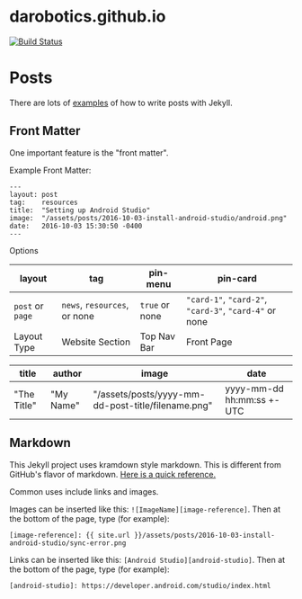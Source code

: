 # darobotics.github.io
[![Build Status](https://travis-ci.org/darobotics/darobotics.github.io.svg?branch=master)](https://travis-ci.org/darobotics/darobotics.github.io)

# Posts
There are lots of [examples](https://jekyllrb.com/docs/posts/) of how to write posts with Jekyll. 

## Front Matter

One important feature is the "front matter". 

Example Front Matter:
```
---
layout: post
tag:    resources
title:  "Setting up Android Studio"
image:  "/assets/posts/2016-10-03-install-android-studio/android.png"
date:   2016-10-03 15:30:50 -0400
---
```

Options

| layout | tag | pin-menu | pin-card |
| --- | --- | --- | --- |
| `post` or `page` | `news`, `resources`, or none | `true` or none | `"card-1"`, `"card-2"`, `"card-3"`, `"card-4"` or none |
| Layout Type | Website Section | Top Nav Bar | Front Page | 

| title | author | image | date |
| --- | --- | --- | --- |
| "The Title" | "My Name" | "/assets/posts/yyyy-mm-dd-post-title/filename.png" | yyyy-mm-dd hh:mm:ss +- UTC |

## Markdown
This Jekyll project uses kramdown style markdown. This is different from GitHub's flavor of markdown. [Here is a quick reference.](http://kramdown.gettalong.org/quickref.html)

Common uses include links and images.

Images can be inserted like this: `![ImageName][image-reference]`. Then at the bottom of the page, type (for example):
```
[image-reference]: {{ site.url }}/assets/posts/2016-10-03-install-android-studio/sync-error.png
```
Links can be inserted like this: `[Android Studio][android-studio]`. Then at the bottom of the page, type (for example):
```
[android-studio]: https://developer.android.com/studio/index.html
```
